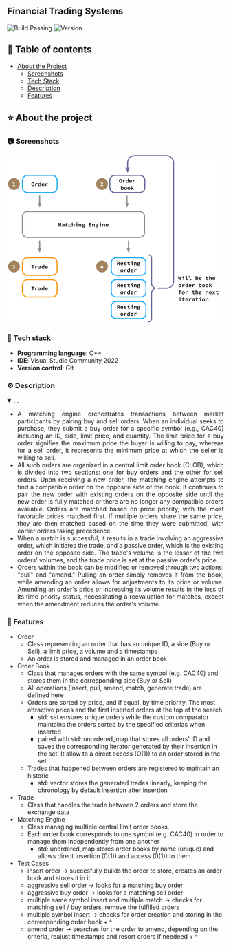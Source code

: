 ## Financial Trading Systems
![Build Passing](https://img.shields.io/badge/build-passing-brightgreen)
![Version](https://img.shields.io/badge/version-1.0.0-blue)

<!-- Table of Contents -->
## :notebook_with_decorative_cover: Table of contents
- [About the Project](#star-about-the-project)
  * [Screenshots](#camera-screenshots)
  * [Tech Stack](#space_invader-tech-stack)
  * [Description](#gear-description)
  * [Features](#dart-features)

<!-- About the Project -->
## :star: About the project

<!-- Screenshots -->
### :camera: Screenshots

<div align="center"> 
  <img width="500px" src="OrderMatchingSystem/Img/matching-engine-overview.png">
</div>

<!-- TechStack -->
### :space_invader: Tech stack

  - **Programming language**: C++
  - **IDE**: Visual Studio Community 2022
  - **Version control**: Git

<!-- About the Project -->
### :gear: Description

<details id="projectDescription" open>
  <summary id="summaryText">...</summary>
  <ul style="text-align: justify;">
    <li>A matching engine orchestrates transactions between market participants by pairing buy and sell orders. When an individual seeks to purchase, they submit a buy order for a specific symbol (e.g., CAC40) including an ID, side, limit price, and quantity. The limit price for a buy order signifies the maximum price the buyer is willing to pay, whereas for a sell order, it represents the minimum price at which the seller is willing to sell.</li>
    <li>All such orders are organized in a central limit order book (CLOB), which is divided into two sections: one for buy orders and the other for sell orders. Upon receiving a new order, the matching engine attempts to find a compatible order on the opposite side of the book. It continues to pair the new order with existing orders on the opposite side until the new order is fully matched or there are no longer any compatible orders available. Orders are matched based on price priority, with the most favorable prices matched first. If multiple orders share the same price, they are then matched based on the time they were submitted, with earlier orders taking precedence.</li>
    <li>When a match is successful, it results in a trade involving an aggressive order, which initiates the trade, and a passive order, which is the existing order on the opposite side. The trade's volume is the lesser of the two orders' volumes, and the trade price is set at the passive order's price.</li>
    <li>Orders within the book can be modified or removed through two actions: "pull" and "amend." Pulling an order simply removes it from the book, while amending an order allows for adjustments to its price or volume. Amending an order's price or increasing its volume results in the loss of its time priority status, necessitating a reevaluation for matches, except when the amendment reduces the order's volume.</li>
  </ul>
</details>

<div>

<!-- Features -->
### :dart: Features  

- Order
  - Class representing an order that has an unique ID, a side (Buy or Sell), a limit price, a volume and a timestamps
  - An order is stored and managed in an order book
- Order Book
  - Class that manages orders with the same symbol (e.g. CAC40) and stores them in the corresponding side (Buy or Sell)
  - All operations (insert, pull, amend, match, generate trade) are defined here
  - Orders are sorted by price, and if equal, by time priority. The most attractive prices and the first inserted orders at the top of the search
    -   std::set ensures unique orders while the custom comparator maintains the orders sorted by the specified criterias when inserted
    -   paired with std::unordered_map that stores all orders' ID and saves the corresponding iterator generated by their insertion in the set. It allow to a direct access (O(1)) to an order stored in the set
  - Trades that happened between orders are registered to maintain an historic
    -   std::vector stores the generated trades linearly, keeping the chronology by default insertion after insertion
- Trade
  - Class that handles the trade between 2 orders and store the exchange data
- Matching Engine
  - Class managing multiple central limit order books. 
  - Each order book corresponds to one symbol (e.g. CAC40) in order to manage them independently from one another
    - std::unordered_map stores order books by name (unique) and allows direct insertion (0(1)) and access (0(1)) to them
- Test Cases
  - insert order -> succesfully builds the order to store, creates an order book and stores it in it  
  - aggressive sell order -> looks for a matching buy order
  - aggressive buy order -> looks for a matching sell order
  - multiple same symbol insert and multiple match -> checks for matching sell / buy orders, remove the fulfilled orders
  - multiple symbol insert -> checks for order creation and storing in the corresponding order book + ^
  - amend order -> searches for the order to amend, depending on the criteria, reajust timestamps and resort orders if needeed + ^
